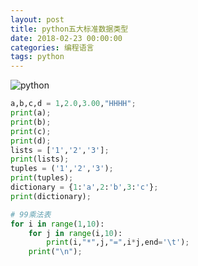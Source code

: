 ```yaml
---
layout: post
title: python五大标准数据类型
date: 2018-02-23 00:00:00
categories: 编程语言
tags: python
---
```


![python](https://wx3.sinaimg.cn/mw690/0066vfZIgy1foqc0l049vj30bo0c53yj.jpg)

```python
a,b,c,d = 1,2.0,3.00,"HHHH";
print(a);
print(b); 
print(c);
print(d);
lists = ['1','2','3'];
print(lists);
tuples = ('1','2','3');
print(tuples);
dictionary = {1:'a',2:'b',3:'c'};
print(dictionary);
``` 

```python
# 99乘法表
for i in range(1,10):
	for j in range(i,10):
		print(i,"*",j,"=",i*j,end='\t');
	print("\n");
```